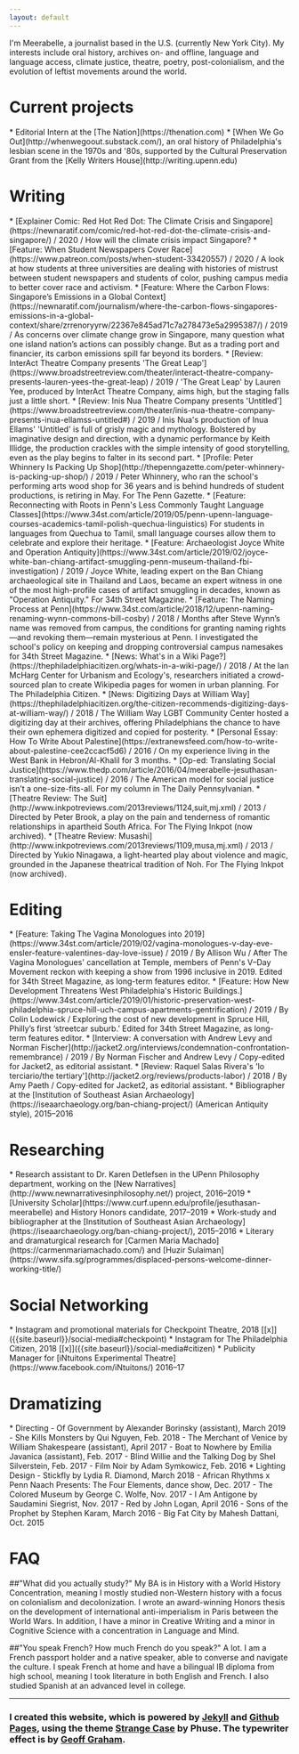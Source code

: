 ```yaml
---
layout: default
---
```

I'm Meerabelle, a journalist based in the U.S. (currently New York City). My interests include oral history, archives on- and offline, language and language access, climate justice, theatre, poetry, post-colonialism, and the evolution of leftist movements around the world.

<h1> Current projects </h1>
* Editorial Intern at the [The Nation](https://thenation.com)
* [When We Go Out](http://whenwegoout.substack.com/), an oral history of Philadelphia's lesbian scene in the 1970s and '80s, supported by the Cultural Preservation Grant from the [Kelly Writers House](http://writing.upenn.edu)

<h1 id="writing"> Writing </h1>
* [Explainer Comic: Red Hot Red Dot: The Climate Crisis and Singapore](https://newnaratif.com/comic/red-hot-red-dot-the-climate-crisis-and-singapore/) / 2020 / How will the climate crisis impact Singapore?
* [Feature: When Student Newspapers Cover Race](https://www.patreon.com/posts/when-student-33420557) / 2020 / A look at how students at three universities are dealing with histories of mistrust between student newspapers and students of color, pushing campus media to better cover race and activism.
* [Feature: Where the Carbon Flows: Singapore’s Emissions in a Global Context](https://newnaratif.com/journalism/where-the-carbon-flows-singapores-emissions-in-a-global-context/share/zrrenoryyrw/22367e845ad71c7a278473e5a2995387/) / 2019 / As concerns over climate change grow in Singapore, many question what one island nation’s actions can possibly change. But as a trading port and financier, its carbon emissions spill far beyond its borders.
* [Review: InterAct Theatre Company presents 'The Great Leap'](https://www.broadstreetreview.com/theater/interact-theatre-company-presents-lauren-yees-the-great-leap) / 2019 / 'The Great Leap' by Lauren Yee, produced by InterAct Theatre Company, aims high, but the staging falls just a little short.
* [Review: Inis Nua Theatre Company presents 'Untitled'](https://www.broadstreetreview.com/theater/inis-nua-theatre-company-presents-inua-ellamss-untitled#) / 2019 / Inis Nua's production of Inua Ellams' 'Untitled' is full of grisly magic and mythology. Bolstered by imaginative design and direction, with a dynamic performance by Keith Illidge, the production crackles with the simple intensity of good storytelling, even as the play begins to falter in its second part.
* [Profile: Peter Whinnery Is Packing Up Shop](http://thepenngazette.com/peter-whinnery-is-packing-up-shop/) / 2019 / Peter Whinnery, who ran the school's performing arts wood shop for 36 years and is behind hundreds of student productions, is retiring in May. For The Penn Gazette.
* [Feature: Reconnecting with Roots in Penn's Less Commonly Taught Language Classes](https://www.34st.com/article/2019/05/penn-upenn-language-courses-academics-tamil-polish-quechua-linguistics) For students in languages from Quechua to Tamil, small language courses allow them to celebrate and explore their heritage.
* [Feature: Archaeologist Joyce White and Operation Antiquity](https://www.34st.com/article/2019/02/joyce-white-ban-chiang-artifact-smuggling-penn-museum-thailand-fbi-investigation) / 2019 / Joyce White, leading expert on the Ban Chiang archaeological site in Thailand and Laos, became an expert witness in one of the most high-profile  cases of artifact smuggling in decades, known as "Operation Antiquity." For 34th Street Magazine.
* [Feature: The Naming Process at Penn](https://www.34st.com/article/2018/12/upenn-naming-renaming-wynn-commons-bill-cosby) / 2018 / Months after Steve Wynn’s name was removed from campus, the conditions for granting naming rights—and revoking them—remain mysterious at Penn. I investigated the school's policy on keeping and dropping controversial campus namesakes for 34th Street Magazine.
* [News: What's in a Wiki Page?](https://thephiladelphiacitizen.org/whats-in-a-wiki-page/) / 2018 / At the Ian McHarg Center for Urbanism and Ecology's, researchers initiated a crowd-sourced plan to create Wikipedia pages for women in urban planning. For The Philadelphia Citizen.
* [News: Digitizing Days at William Way](https://thephiladelphiacitizen.org/the-citizen-recommends-digitizing-days-at-william-way/) / 2018 / The William Way LGBT Community Center hosted a digitizing day at their archives, offering Philadelphians the chance to have their own ephemera digitized and copied for posterity.
* [Personal Essay: How To Write About Palestine](https://extranewsfeed.com/how-to-write-about-palestine-cee2ccacf5d6) / 2016 / On my experience living in the West Bank in Hebron/Al-Khalil for 3 months.
* [Op-ed: Translating Social Justice](https://www.thedp.com/article/2016/04/meerabelle-jesuthasan-translating-social-justice) / 2016 / The American model for social justice isn’t a one-size-fits-all. For my column in The Daily Pennsylvanian.
* [Theatre Review: The Suit](http://www.inkpotreviews.com/2013reviews/1124,suit,mj.xml) / 2013 / Directed by Peter Brook, a play on the pain and tenderness of romantic relationships in apartheid South Africa. For The Flying Inkpot (now archived).
* [Theatre Review: Musashi](http://www.inkpotreviews.com/2013reviews/1109,musa,mj.xml) / 2013 / Directed by Yukio Ninagawa, a light-hearted play about violence and magic, grounded in the Japanese theatrical tradition of Noh. For The Flying Inkpot (now archived).

<h1 id="editing"> Editing </h1>
* [Feature: Taking The Vagina Monologues into 2019](https://www.34st.com/article/2019/02/vagina-monologues-v-day-eve-ensler-feature-valentines-day-love-issue) / 2019 / By Allison Wu / After The Vagina Monologues' cancellation at Temple, members of Penn's V–Day Movement reckon with keeping a show from 1996 inclusive in 2019. Edited for 34th Street Magazine, as long-term features editor.
* [Feature: How New Development Threatens West Philadelphia's Historic Buildings.](https://www.34st.com/article/2019/01/historic-preservation-west-philadelphia-spruce-hill-uch-campus-apartments-gentrification) / 2019 / By Colin Lodewick / Exploring the cost of new development in Spruce Hill, Philly’s first ‘streetcar suburb.’ Edited for 34th Street Magazine, as long-term features editor.
* [Interview: A conversation with Andrew Levy and Norman Fischer](http://jacket2.org/interviews/condemnation-confrontation-remembrance) / 2019 / By Norman Fischer and Andrew Levy / Copy-edited for Jacket2, as editorial assistant.
* [Review: Raquel Salas Rivera's 'lo terciario/the tertiary'](http://jacket2.org/reviews/products-labor) / 2018 / By Amy Paeth / Copy-edited for Jacket2, as editorial assistant.
* Bibliographer at the [Institution of Southeast Asian Archaeology](https://iseaarchaeology.org/ban-chiang-project/) (American Antiquity style), 2015–2016

<h1 id="researching"> Researching </h1>
* Research assistant to Dr. Karen Detlefsen in the UPenn Philosophy department, working on the [New Narratives](http://www.newnarrativesinphilosophy.net/) project, 2016–2019
* [University Scholar](https://www.curf.upenn.edu/profile/jesuthasan-meerabelle) and History Honors candidate, 2017–2019
* Work-study and bibliographer at the [Institution of Southeast Asian Archaeology](https://iseaarchaeology.org/ban-chiang-project/), 2015–2016
* Literary and dramaturgical research for [Carmen Maria Machado](https://carmenmariamachado.com/) and [Huzir Sulaiman](https://www.sifa.sg/programmes/displaced-persons-welcome-dinner-working-title/)

<h1 id="social-networking"> Social Networking </h1>
* Instagram and promotional materials for Checkpoint Theatre, 2018 [[x]]({{site.baseurl}}/social-media#checkpoint)
* Instagram for The Philadelphia Citizen, 2018 [[x]]({{site.baseurl}}/social-media#citizen)
* Publicity Manager for [iNtuitons Experimental Theatre](https://www.facebook.com/iNtuitons/) 2016–17

<h1 id="dramatizing"> Dramatizing </h1>
* Directing
  - Of Government by Alexander Borinsky (assistant), March 2019
  - She Kills Monsters by Qui Nguyen, Feb. 2018
  - The Merchant of Venice by William Shakespeare (assistant), April 2017
  - Boat to Nowhere by Emilia Javanica (assistant), Feb. 2017
  - Blind Willie and the Talking Dog by Shel Silverstein, Feb. 2017
  - Film Noir by Adam Symkowicz, Feb. 2016
* Lighting Design
  - Stickfly by Lydia R. Diamond, March 2018
  - African Rhythms x Penn Naach Presents: The Four Elements, dance show, Dec. 2017
  - The Colored Museum by George C. Wolfe, Nov. 2017
  - I Am Antigone by Saudamini Siegrist, Nov. 2017
  - Red by John Logan, April 2016
  - Sons of the Prophet by Stephen Karam, March 2016
  - Big Fat City by Mahesh Dattani, Oct. 2015

<h1 id="faq"> FAQ </h1>

##"What did you actually study?"
My BA is in History with a World History Concentration, meaning I mostly studied non-Western history with a focus on colonialism and decolonization. I wrote an award-winning Honors thesis on the development of international anti-imperialism in Paris between the World Wars. In addition, I have a minor in Creative Writing and a minor in Cognitive Science with a concentration in Language and Mind.

##"You speak French? How much French do you speak?"
A lot. I am a French passport holder and a native speaker, able to converse and navigate the culture. I speak French at home and have a bilingual IB diploma from high school, meaning I took literature in both English and French. I also studied Spanish at an advanced level in college.
***

### I created this website, which is powered by [Jekyll](https://jekyllrb.com/) and  [Github Pages](https://pages.github.com/), using the theme [Strange Case](http://themes.jekyllrc.org/strangecase/) by Phuse. The typewriter effect is by [Geoff Graham](https://css-tricks.com/author/geoffgraham/).
